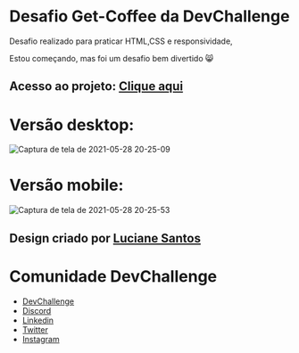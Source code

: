 # Desafio Get-Coffee da DevChallenge

Desafio realizado para praticar HTML,CSS e responsividade, 

Estou começando, mas foi um desafio bem divertido :smile_cat: 

## Acesso ao projeto: [Clique aqui](https://viniciusba95.github.io/Desafio-get-coffee/)

# Versão desktop:

![Captura de tela de 2021-05-28 20-25-09](https://user-images.githubusercontent.com/66807967/120050714-49710080-bff4-11eb-8ab8-4d90b811e67e.png)

# Versão mobile:

![Captura de tela de 2021-05-28 20-25-53](https://user-images.githubusercontent.com/66807967/120050943-0cf1d480-bff5-11eb-8706-b8067c5f9eaf.png)


## Design criado por <a href="https://www.linkedin.com/in/lucianesantcs/">Luciane Santos</a>

# Comunidade DevChallenge

- <a href="https://devchallenge.com.br/">DevChallenge</a>
- <a href="https://discord.gg/yvYXhGj">Discord</a>
- <a href="https://www.linkedin.com/company/devchallenge/">Linkedin</a>
- <a href="https://twitter.com/dev_challenge">Twitter</a>
- <a href="https://www.instagram.com/devchallenge/">Instagram</a>
